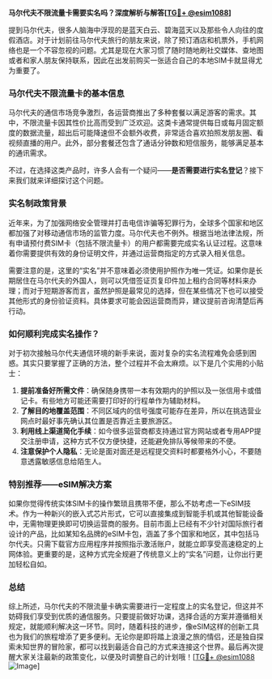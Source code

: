**马尔代夫不限流量卡需要实名吗？深度解析与解答[[TG💪+ @esim1088](https://t.me/s/esim1088)]**

提到马尔代夫，很多人脑海中浮现的是蓝天白云、碧海蓝天以及那些令人向往的度假酒店。对于计划前往马尔代夫旅行的朋友来说，除了预订酒店和机票外，手机网络也是一个不容忽视的问题。尤其是现在大家习惯了随时随地刷社交媒体、查地图或者和家人朋友保持联系，因此在出发前购买一张适合自己的本地SIM卡就显得尤为重要了。

### 马尔代夫不限流量卡的基本信息

马尔代夫的通信市场竞争激烈，各运营商推出了多种套餐以满足游客的需求。其中，不限流量卡因其性价比高而受到广泛欢迎。这类卡通常提供每日或每月固定额度的数据流量，超出后可能降速但不会额外收费，非常适合喜欢拍照发朋友圈、看视频直播的用户。此外，部分套餐还包含了通话分钟数和短信服务，能够满足基本的通讯需求。

不过，在选择这类产品时，许多人会有一个疑问——**是否需要进行实名登记**？接下来我们就来详细探讨这个问题。

### 实名制政策背景

近年来，为了加强网络安全管理并打击电信诈骗等犯罪行为，全球多个国家和地区都加强了对移动通信市场的监管力度。马尔代夫也不例外。根据当地法律法规，所有申请预付费SIM卡（包括不限流量卡）的用户都需要完成实名认证过程。这意味着你需要提供有效的身份证明文件，并通过运营商指定的方式录入相关信息。

需要注意的是，这里的“实名”并不意味着必须使用护照作为唯一凭证。如果你是长期居住在马尔代夫的外国人，则可以凭借签证页复印件加上租约合同等材料来办理；而对于短期游客而言，虽然护照是最常见的选择，但在某些情况下也可以接受其他形式的身份验证资料。具体要求可能会因运营商而异，建议提前咨询清楚后再行动。

### 如何顺利完成实名操作？

对于初次接触马尔代夫通信环境的新手来说，面对复杂的实名流程难免会感到困惑。其实只要掌握了正确的方法，整个过程并不会太麻烦。以下是几个实用的小贴士：

1. **提前准备好所需文件**：确保随身携带一本有效期内的护照以及一张信用卡或借记卡。有些地方可能还需要打印好的行程单作为辅助材料。
2. **了解目的地覆盖范围**：不同区域内的信号强度可能存在差异，所以在挑选营业网点时最好事先确认其位置是否靠近主要旅游区。
3. **利用线上渠道简化手续**：如今很多运营商都支持通过官方网站或者专用APP提交注册申请，这种方式不仅方便快捷，还能避免排队等候带来的不便。
4. **注意保护个人隐私**：无论是面对面还是远程提交资料时都要格外小心，不要随意透露敏感信息给陌生人。

### 特别推荐——eSIM解决方案

如果你觉得传统实体SIM卡的操作繁琐且携带不便，那么不妨考虑一下eSIM技术。作为一种新兴的嵌入式芯片形式，它可以直接集成到智能手机或其他智能设备中，无需物理更换即可切换运营商的服务。目前市面上已经有不少针对国际旅行者设计的产品，比如某知名品牌的eSIM卡包，涵盖了多个国家和地区，其中包括马尔代夫。只需下载官方应用程序并按照指示激活账户，就能立即享受高速稳定的上网体验。更重要的是，这种方式完全规避了传统意义上的“实名”问题，让你出行更加轻松自如。

### 总结

综上所述，马尔代夫的不限流量卡确实需要进行一定程度上的实名登记，但这并不妨碍我们享受到优质的通信服务。只要提前做好功课，选择合适的方案并遵循相关规定，就能顺利解决这一环节。同时，随着科技的进步，像eSIM这样的创新工具也为我们的旅程增添了更多便利。无论你是即将踏上浪漫之旅的情侣，还是独自探索未知世界的冒险家，都可以找到最适合自己的方式来连接这个世界。最后再次提醒大家关注最新的政策变化，以便及时调整自己的计划哦！[[TG💪+ @esim1088](https://t.me/s/esim1088) ![Image](https://i.postimg.cc/4NQfJmqS/Snipaste-2025-05-13-00-14-12.png)]
